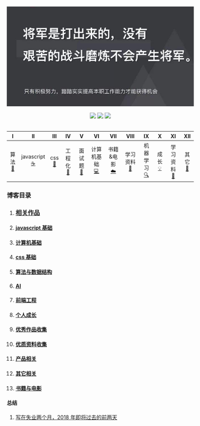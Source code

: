 ![image](./img/timg.jpg)
<div align="center">
    <a href="https://wangchujiang.com/github-rank/"> <img src="https://badgen.net/badge/Rank/22?icon=github&color=4ab8a1"></a>
    <a href="assets/download.md"> <img src="https://badgen.net/badge/OvO/%E7%A6%BB%E7%BA%BF%E4%B8%8B%E8%BD%BD?icon=telegram&color=4ab8a1"></a>
    <a href="#微信订阅号"> <img src="https://badgen.net/badge/%e5%85%ac%e4%bc%97%e5%8f%b7/CyC2018?icon=rss&color=4ab8a1"></a>
</div>
<br>

|                 I                 |              II              |           III            |            IV             |             V              |                VI                |               VII               |             VIII             |               IX                |               X               |             XI              |          XII           |
| :-------------------------------: | :--------------------------: | :----------------------: | :-----------------------: | :------------------------: | :------------------------------: | :-----------------------------: | :--------------------------: | :-----------------------------: | :---------------------------: | :-------------------------: | :--------------------: |
| 算法<br />[📝](#一数据结构与算法) | javascript<br/>[☕️](#二java) | css<br />[🐍](#三python) | 工程化<br />[🔗](#四前端) | 面试题<br/>[💾](#五数据库) | 计算机基础<br/>[💻](#六操作系统) | 书籍&电影<br/>[☁️](#七网络通信) | 学习资料<br/>[📃](#八分布式) | 机器学习<br/> [🔍](#九机器学习) | 成长<br />[💡](#talking-bulb) | 学习资料<br />[📖](#learn-) | 其它<br/>[🔨](#十工具) |


### 博客目录

1. ### [相关作品](https://github.com/ftTony/explame)
1. #### [javascript 基础](https://github.com/overnewfe/javascript)
1. #### [计算机基础](https://github.com/overnewfe/cs)
1. #### [css 基础](https://github.com/overnewfe/css)
1. #### [算法与数据结构](https://github.com/overnewfe/algorithm)
1. #### [AI](https://github.com/overnewfe/AI)
1. #### [前端工程](https://github.com/overnewfe/engineering-practice)
2. #### [个人成长](https://github.com/overnewfe/growing-up)
3. #### [优秀作品收集](https://github.com/ftTony/blog/tree/master/%E4%BC%98%E7%A7%80%E4%BD%9C%E5%93%81%E6%94%B6%E9%9B%86)
4. #### [优质资料收集](https://github.com/overnewfe/learning-materials)
5. #### [产品相关](https://github.com/ftTony/blog/tree/master/%E4%BA%A7%E5%93%81%E7%9B%B8%E5%85%B3)
6. #### [其它相关](https://github.com/overnewfe/other)
7. #### [书籍与电影](https://github.com/overnewfe/book)

#### 总结

1. [写在失业两个月，2018 年即将过去的前两天](https://github.com/ftTony/blog/issues/17)
